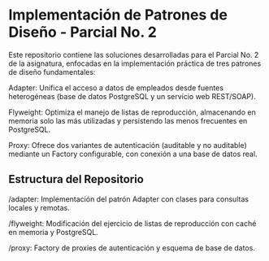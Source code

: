 # Implementación de Patrones de Diseño - Parcial No. 2

Este repositorio contiene las soluciones desarrolladas para el Parcial No. 2 de la asignatura, enfocadas en la implementación práctica de tres patrones de diseño fundamentales:

Adapter: Unifica el acceso a datos de empleados desde fuentes heterogéneas (base de datos PostgreSQL y un servicio web REST/SOAP).

Flyweight: Optimiza el manejo de listas de reproducción, almacenando en memoria solo las más utilizadas y persistendo las menos frecuentes en PostgreSQL.

Proxy: Ofrece dos variantes de autenticación (auditable y no auditable) mediante un Factory configurable, con conexión a una base de datos real.

## Estructura del Repositorio

/adapter: Implementación del patrón Adapter con clases para consultas locales y remotas.

/flyweight: Modificación del ejercicio de listas de reproducción con caché en memoria y PostgreSQL.

/proxy: Factory de proxies de autenticación y esquema de base de datos.
